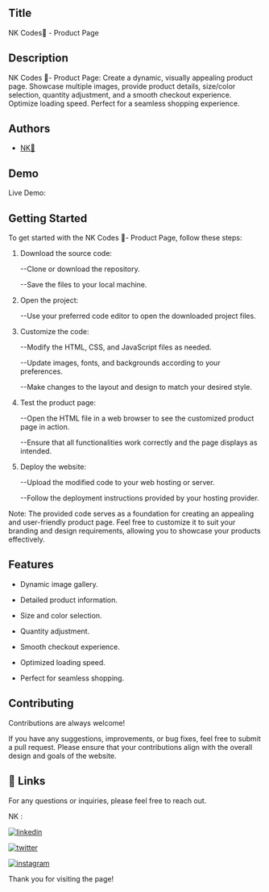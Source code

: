 
## Title

NK Codes💛 - Product Page
## Description 

NK Codes 💛- Product Page: Create a dynamic, visually appealing product page. Showcase multiple images, provide product details, size/color selection, quantity adjustment, and a smooth checkout experience. Optimize loading speed. Perfect for a seamless shopping experience. 




## Authors

- [NK💛](https://www.github.com/nishap24) 


## Demo

Live Demo:

    
## Getting Started

To get started with the NK Codes 💛- Product Page, follow these steps:

1. Download the source code:

    --Clone or download the repository.

    --Save the files to your local machine.

2. Open the project:

    --Use your preferred code editor to open the downloaded project files.

3. Customize the code:

    --Modify the HTML, CSS, and JavaScript files as needed.

    --Update images, fonts, and backgrounds according to your preferences.

    --Make changes to the layout and design to match your desired style.

4. Test the product page:

    --Open the HTML file in a web browser to see the customized product page in action.

    --Ensure that all functionalities work correctly and the page displays as intended.

5. Deploy the website:

    --Upload the modified code to your web hosting or server.

    --Follow the deployment instructions provided by your hosting provider.


Note: The provided code serves as a foundation for creating an appealing and user-friendly product page. Feel free to customize it to suit your branding and design requirements, allowing you to showcase your products effectively.


## Features

- Dynamic image gallery.

- Detailed product information.

- Size and color selection.

- Quantity adjustment.

- Smooth checkout experience.

- Optimized loading speed.

- Perfect for seamless shopping.






## Contributing

Contributions are always welcome!

If you have any suggestions, improvements, or bug fixes, feel free to submit a pull request. Please ensure that your contributions align with the overall design and goals of the website. 


## 🔗 Links

For any questions or inquiries, please feel free to reach out. 

NK :

[![linkedin](https://img.shields.io/badge/linkedin-0A66C2?style=for-the-badge&logo=linkedin&logoColor=white)](https://www.linkedin.com/in/-nisha-p/)


[![twitter](https://img.shields.io/badge/twitter-1DA1F2?style=for-the-badge&logo=twitter&logoColor=white)](https://twitter.com/nishap24)

[![instagram](https://img.shields.io/badge/instagram-E4405F?style=for-the-badge&logo=instagram&logoColor=white)](https://instagram.com/_nisha_2407_)


Thank you for visiting the page!
